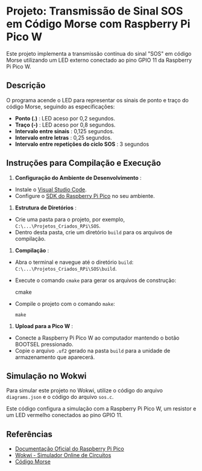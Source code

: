# Projeto: Transmissão de Sinal SOS em Código Morse com Raspberry Pi Pico W

Este projeto implementa a transmissão contínua do sinal "SOS" em código Morse utilizando um LED externo conectado ao pino GPIO 11 da Raspberry Pi Pico W.

## Descrição

O programa acende o LED para representar os sinais de ponto e traço do código Morse, seguindo as especificações:

* **Ponto (.)** : LED aceso por 0,2 segundos.
* **Traço (-)** : LED aceso por 0,8 segundos.
* **Intervalo entre sinais** : 0,125 segundos.
* **Intervalo entre letras** : 0,25 segundos.
* **Intervalo entre repetições do ciclo SOS** : 3 segundos

## Instruções para Compilação e Execução

1. **Configuração do Ambiente de Desenvolvimento** :

* Instale o [Visual Studio Code](https://code.visualstudio.com/).
* Configure o [SDK do Raspberry Pi Pico]() no seu ambiente.

1. **Estrutura de Diretórios** :

* Crie uma pasta para o projeto, por exemplo, `C:\...\Projetos_Criados_RPi\SOS`.
* Dentro desta pasta, crie um diretório `build` para os arquivos de compilação.

1. **Compilação** :

* Abra o terminal e navegue até o diretório `build`:  `C:\...\Projetos_Criados_RPi\SOS\build`.
* Execute o comando `cmake` para gerar os arquivos de construção:

  cmake 
* Compile o projeto com o comando `make`:

  `make`

1. **Upload para a Pico W** :

* Conecte a Raspberry Pi Pico W ao computador mantendo o botão BOOTSEL pressionado.
* Copie o arquivo `.uf2` gerado na pasta `build` para a unidade de armazenamento que aparecerá.

## Simulação no Wokwi

Para simular este projeto no Wokwi, utilize o código do arquivo `diagrams.json` e o código do arquivo `sos.c`.

Este código configura a simulação com a Raspberry Pi Pico W, um resistor e um LED vermelho conectados ao pino GPIO 11.

## Referências

* [Documentação Oficial do Raspberry Pi Pico]()
* [Wokwi - Simulador Online de Circuitos](https://wokwi.com/)
* [Código Morse](https://www.todamateria.com.br/o-que-e-codigo-morse/)
